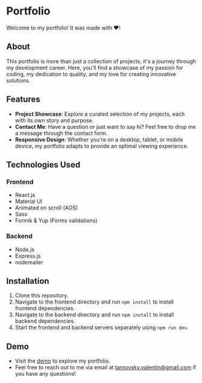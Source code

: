 # Portfolio

Welcome to my portfolio!
It was made with ❤️!

## About

This portfolio is more than just a collection of projects; it's a journey through my development career. Here, you'll find a showcase of my passion for coding, my dedication to quality, and my love for creating innovative solutions.

## Features

- **Project Showcase**: Explore a curated selection of my projects, each with its own story and purpose.
- **Contact Me**: Have a question or just want to say hi? Feel free to drop me a message through the contact form.
- **Responsive Design**: Whether you're on a desktop, tablet, or mobile device, my portfolio adapts to provide an optimal viewing experience.

## Technologies Used

### Frontend

- React.js
- Material UI
- Animated on scroll (AOS)
- Sass
- Formik & Yup (Forms validations)

### Backend

- Node.js
- Express.js
- nodemailer

## Installation

1. Clone this repository.
2. Navigate to the frontend directory and run `npm install` to install frontend dependencies.
3. Navigate to the backend directory and run `npm install` to install backend dependencies.
4. Start the frontend and backend servers separately using `npm run dev`.

## Demo

- Visit the [demo](https://personal-portfolio-gray-alpha.vercel.app/) to explore my portfolio.
- Feel free to reach out to me via email at tarnovsky.valentin@gmail.com if you have any questions!


